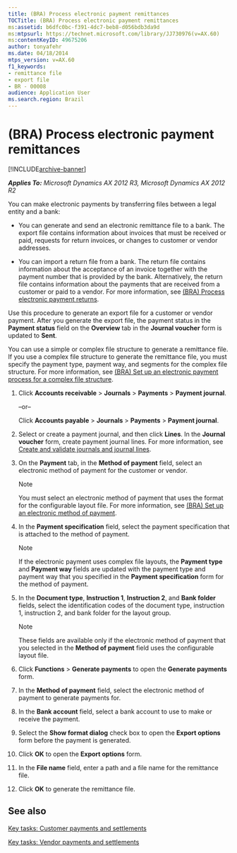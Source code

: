 ```yaml
---
title: (BRA) Process electronic payment remittances
TOCTitle: (BRA) Process electronic payment remittances
ms:assetid: b6dfc0bc-f391-4dc7-beb8-d056bdb3da9d
ms:mtpsurl: https://technet.microsoft.com/library/JJ730976(v=AX.60)
ms:contentKeyID: 49675206
author: tonyafehr
ms.date: 04/18/2014
mtps_version: v=AX.60
f1_keywords:
- remittance file
- export file
- BR - 00008
audience: Application User
ms.search.region: Brazil
---
```


# (BRA) Process electronic payment remittances 


[!INCLUDE[archive-banner](includes/archive-banner.md)]


_**Applies To:** Microsoft Dynamics AX 2012 R3, Microsoft Dynamics AX 2012 R2_

You can make electronic payments by transferring files between a legal entity and a bank:

  - You can generate and send an electronic remittance file to a bank. The export file contains information about invoices that must be received or paid, requests for return invoices, or changes to customer or vendor addresses.

  - You can import a return file from a bank. The return file contains information about the acceptance of an invoice together with the payment number that is provided by the bank. Alternatively, the return file contains information about the payments that are received from a customer or paid to a vendor. For more information, see [(BRA) Process electronic payment returns](bra-process-electronic-payment-returns.md).

Use this procedure to generate an export file for a customer or vendor payment. After you generate the export file, the payment status in the **Payment status** field on the **Overview** tab in the **Journal voucher** form is updated to **Sent**.

You can use a simple or complex file structure to generate a remittance file. If you use a complex file structure to generate the remittance file, you must specify the payment type, payment way, and segments for the complex file structure. For more information, see [(BRA) Set up an electronic payment process for a complex file structure](bra-set-up-an-electronic-payment-process-for-a-complex-file-structure.md).

1.  Click **Accounts receivable** \> **Journals** \> **Payments** \> **Payment journal**.
    
    –or–
    
    Click **Accounts payable** \> **Journals** \> **Payments** \> **Payment journal**.

2.  Select or create a payment journal, and then click **Lines**. In the **Journal voucher** form, create payment journal lines. For more information, see [Create and validate journals and journal lines](create-and-validate-journals-and-journal-lines.md).

3.  On the **Payment** tab, in the **Method of payment** field, select an electronic method of payment for the customer or vendor.
    

    > [!NOTE]
    > <P>You must select an electronic method of payment that uses the format for the configurable layout file. For more information, see <A href="bra-set-up-an-electronic-method-of-payment.md">(BRA) Set up an electronic method of payment</A>.</P>



4.  In the **Payment specification** field, select the payment specification that is attached to the method of payment.
    

    > [!NOTE]
    > <P>If the electronic payment uses complex file layouts, the <STRONG>Payment type</STRONG> and <STRONG>Payment way</STRONG> fields are updated with the payment type and payment way that you specified in the <STRONG>Payment specification</STRONG> form for the method of payment.</P>



5.  In the **Document type**, **Instruction 1**, **Instruction 2**, and **Bank folder** fields, select the identification codes of the document type, instruction 1, instruction 2, and bank folder for the layout group.
    

    > [!NOTE]
    > <P>These fields are available only if the electronic method of payment that you selected in the <STRONG>Method of payment</STRONG> field uses the configurable layout file.</P>



6.  Click **Functions** \> **Generate payments** to open the **Generate payments** form.

7.  In the **Method of payment** field, select the electronic method of payment to generate payments for.

8.  In the **Bank account** field, select a bank account to use to make or receive the payment.

9.  Select the **Show format dialog** check box to open the **Export options** form before the payment is generated.

10. Click **OK** to open the **Export options** form.

11. In the **File name** field, enter a path and a file name for the remittance file.

12. Click **OK** to generate the remittance file.

## See also

[Key tasks: Customer payments and settlements](key-tasks-customer-payments-and-settlements.md)

[Key tasks: Vendor payments and settlements](key-tasks-vendor-payments-and-settlements.md)

  


